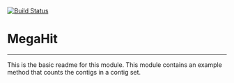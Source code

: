 [![Build Status](https://travis-ci.org/msneddon/MegaHit.svg?branch=master)](https://travis-ci.org/msneddon/MegaHit)

# MegaHit
---

This is the basic readme for this module. This module contains an example method that counts the contigs in a contig set.